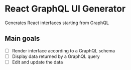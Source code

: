 # React GraphQL UI Generator

Generates React interfaces starting from GraphQL

## Main goals

- [ ] Render interface according to a GraphQL schema
- [ ] Display data returned by a GraphQL query
- [ ] Edit and update the data
